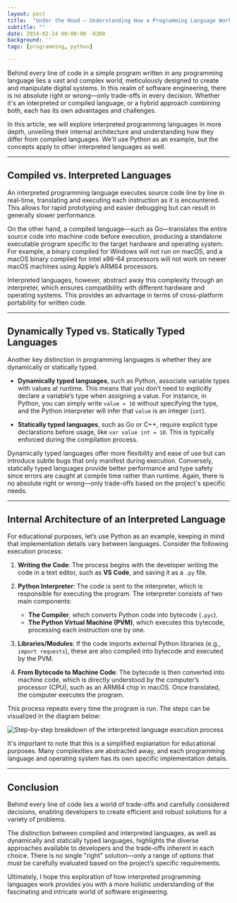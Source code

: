 ```yaml
---
layout: post
title:  "Under the Hood — Understanding How a Programming Language Works"
subtitle: ""
date: 2024-02-24 00:00:00 -0300
background: ''
tags: [programming, python]

---
```


Behind every line of code in a simple program written in any programming language lies a vast and complex world, meticulously designed to create and manipulate digital systems. In this realm of software engineering, there is no absolute right or wrong—only trade-offs in every decision. Whether it's an interpreted or compiled language, or a hybrid approach combining both, each has its own advantages and challenges.  

In this article, we will explore interpreted programming languages in more depth, unveiling their internal architecture and understanding how they differ from compiled languages. We'll use Python as an example, but the concepts apply to other interpreted languages as well.  

---

## **Compiled vs. Interpreted Languages**  

An interpreted programming language executes source code line by line in real-time, translating and executing each instruction as it is encountered. This allows for rapid prototyping and easier debugging but can result in generally slower performance.  

On the other hand, a compiled language—such as Go—translates the entire source code into machine code before execution, producing a standalone executable program specific to the target hardware and operating system. For example, a binary compiled for Windows will not run on macOS, and a macOS binary compiled for Intel x86–64 processors will not work on newer macOS machines using Apple’s ARM64 processors.  

Interpreted languages, however, abstract away this complexity through an interpreter, which ensures compatibility with different hardware and operating systems. This provides an advantage in terms of cross-platform portability for written code.  

---

## **Dynamically Typed vs. Statically Typed Languages**  

Another key distinction in programming languages is whether they are dynamically or statically typed.  

- **Dynamically typed languages**, such as Python, associate variable types with values at runtime. This means that you don’t need to explicitly declare a variable’s type when assigning a value. For instance, in Python, you can simply write `value = 10` without specifying the type, and the Python interpreter will infer that `value` is an integer (`int`).  

- **Statically typed languages**, such as Go or C++, require explicit type declarations before usage, like `var value int = 10`. This is typically enforced during the compilation process.  

Dynamically typed languages offer more flexibility and ease of use but can introduce subtle bugs that only manifest during execution. Conversely, statically typed languages provide better performance and type safety since errors are caught at compile time rather than runtime. Again, there is no absolute right or wrong—only trade-offs based on the project's specific needs.  

---

## **Internal Architecture of an Interpreted Language**  

For educational purposes, let’s use Python as an example, keeping in mind that implementation details vary between languages. Consider the following execution process:  

1. **Writing the Code**: The process begins with the developer writing the code in a text editor, such as **VS Code**, and saving it as a `.py` file.  

2. **Python Interpreter**: The code is sent to the interpreter, which is responsible for executing the program. The interpreter consists of two main components:  
   - **The Compiler**, which converts Python code into bytecode (`.pyc`).  
   - **The Python Virtual Machine (PVM)**, which executes this bytecode, processing each instruction one by one.  

3. **Libraries/Modules**: If the code imports external Python libraries (e.g., `import requests`), these are also compiled into bytecode and executed by the PVM.  

4. **From Bytecode to Machine Code**: The bytecode is then converted into machine code, which is directly understood by the computer’s processor (CPU), such as an ARM64 chip in macOS. Once translated, the computer executes the program.  

This process repeats every time the program is run. The steps can be visualized in the diagram below:  

![Step-by-step breakdown of the interpreted language execution process](../../../img/posts/linguagem-interpretada-workflow.webp)  

It's important to note that this is a simplified explanation for educational purposes. Many complexities are abstracted away, and each programming language and operating system has its own specific implementation details.  

---

## **Conclusion**  

Behind every line of code lies a world of trade-offs and carefully considered decisions, enabling developers to create efficient and robust solutions for a variety of problems.  

The distinction between compiled and interpreted languages, as well as dynamically and statically typed languages, highlights the diverse approaches available to developers and the trade-offs inherent in each choice. There is no single "right" solution—only a range of options that must be carefully evaluated based on the project’s specific requirements.  

Ultimately, I hope this exploration of how interpreted programming languages work provides you with a more holistic understanding of the fascinating and intricate world of software engineering.